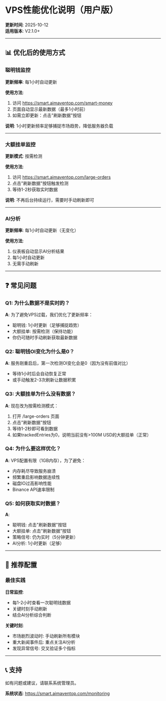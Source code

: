 # VPS性能优化说明（用户版）

**更新时间**: 2025-10-12  
**适用版本**: V2.1.0+

---

## 📊 优化后的使用方式

### 聪明钱监控
**更新频率**: 每1小时自动更新

**使用方法**:
1. 访问 https://smart.aimaventop.com/smart-money
2. 页面自动显示最新数据（最多1小时前）
3. 如需立即更新：点击"刷新数据"按钮

**说明**: 1小时更新频率足够捕捉市场趋势，降低服务器负载

---

### 大额挂单监控
**更新模式**: 按需检测

**使用方法**:
1. 访问 https://smart.aimaventop.com/large-orders
2. 点击"刷新数据"按钮触发检测
3. 等待1-2秒获取实时数据

**说明**: 不再后台持续运行，需要时手动刷新即可

---

### AI分析
**更新频率**: 每1小时自动更新（无变化）

**使用方法**:
1. 仪表板自动显示AI分析结果
2. 每1小时自动更新
3. 无需手动刷新

---

## ❓ 常见问题

### Q1: 为什么数据不是实时的？
**A**: 为了避免VPS过载，我们优化了更新频率：
- 聪明钱: 1小时更新（足够捕捉趋势）
- 大额挂单: 按需检测（保持功能）
- 你仍可随时手动刷新获取最新数据

### Q2: 聪明钱OI变化为什么是0？
**A**: 服务刚重启后，第一次检测OI变化会是0（因为没有前值对比）
- 等待1小时后会自动恢复正常
- 或手动触发2-3次刷新让数据积累

### Q3: 大额挂单为什么没有数据？
**A**: 现在改为按需检测模式：
1. 打开 /large-orders 页面
2. 点击"刷新数据"按钮
3. 等待1-2秒即可看到数据
4. 如果trackedEntries为0，说明当前没有>100M USD的大额挂单（正常）

### Q4: 为什么要这样优化？
**A**: VPS配置有限（1GB内存），为了避免：
- 内存耗尽导致服务崩溃
- 频繁重启影响数据连续性
- 磁盘IO过高影响性能
- Binance API速率限制

### Q5: 如何获取实时数据？
**A**: 
- 聪明钱: 点击"刷新数据"按钮
- 大额挂单: 点击"刷新数据"按钮
- 策略信号: 仍为实时（5分钟更新）
- AI分析: 1小时更新（足够）

---

## 🎯 推荐配置

### 最佳实践

**日常监控**:
- 每1-2小时查看一次聪明钱数据
- 关键时刻手动刷新
- 结合AI分析综合判断

**关键时刻**:
- 市场剧烈波动时: 手动刷新所有模块
- 重大新闻事件后: 重点关注AI分析
- 发现异常信号: 交叉验证多个指标

---

## 📞 支持

如有问题或建议，请联系系统管理员。

**系统状态**: https://smart.aimaventop.com/monitoring

